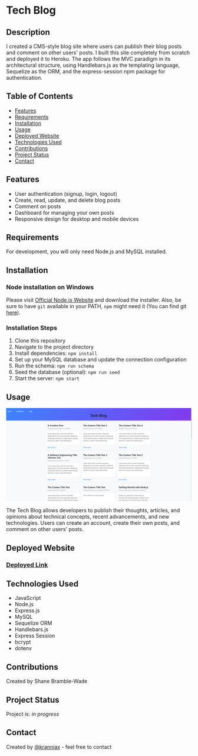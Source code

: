 # Tech Blog

## Description

I created a CMS-style blog site where users can publish their blog posts and comment on other users' posts. I built this site completely from scratch and deployed it to Heroku. The app follows the MVC paradigm in its architectural structure, using Handlebars.js as the templating language, Sequelize as the ORM, and the express-session npm package for authentication.

## Table of Contents

- [Features](#features)
- [Requirements](#requirements)
- [Installation](#installation)
- [Usage](#usage)
- [Deployed Website](#deployed-website)
- [Technologies Used](#technologies-used)
- [Contributions](#contributions)
- [Project Status](#project-status)
- [Contact](#contact)

## Features

- User authentication (signup, login, logout)
- Create, read, update, and delete blog posts
- Comment on posts
- Dashboard for managing your own posts
- Responsive design for desktop and mobile devices

## Requirements

For development, you will only need Node.js and MySQL installed.

## Installation

### Node installation on Windows

Please visit [Official Node.js Website](https://nodejs.org/) and download the installer.
Also, be sure to have `git` available in your PATH, `npm` might need it (You can find git [here](https://git-scm.com/)).

### Installation Steps

1. Clone this repository
2. Navigate to the project directory
3. Install dependencies: `npm install`
4. Set up your MySQL database and update the connection configuration
5. Run the schema: `npm run schema`
6. Seed the database (optional): `npm run seed`
7. Start the server: `npm start`

## Usage

![Tech Blog Screenshot](./assets/images/profile-pic.jpg)

The Tech Blog allows developers to publish their thoughts, articles, and opinions about technical concepts, recent advancements, and new technologies. Users can create an account, create their own posts, and comment on other users' posts.

## Deployed Website

### [Deployed Link](https://radiant-crag-69087-fda2dfb12b51.herokuapp.com/)

## Technologies Used

- JavaScript
- Node.js
- Express.js
- MySQL
- Sequelize ORM
- Handlebars.js
- Express Session
- bcrypt
- dotenv

## Contributions

Created by Shane Bramble-Wade

## Project Status

Project is: _in progress_

## Contact

Created by [@kranniax](https://twitter.com/kranniax) - feel free to contact
